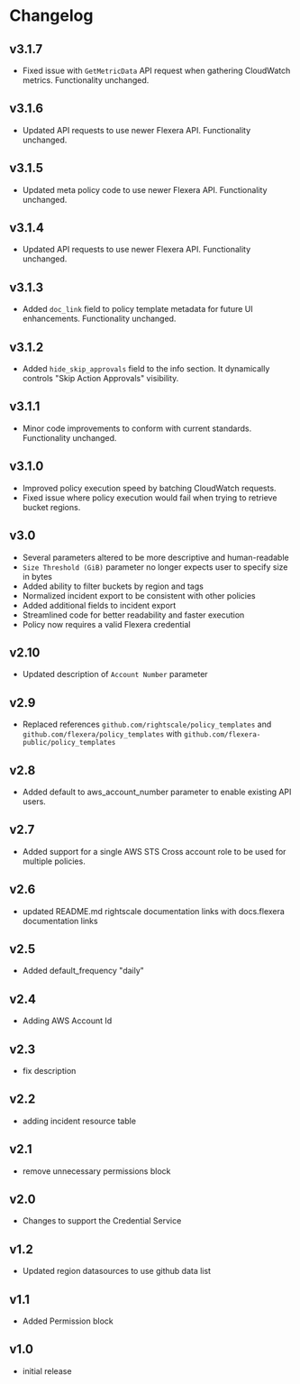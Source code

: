 # Changelog

## v3.1.7

- Fixed issue with `GetMetricData` API request when gathering CloudWatch metrics. Functionality unchanged.

## v3.1.6

- Updated API requests to use newer Flexera API. Functionality unchanged.

## v3.1.5

- Updated meta policy code to use newer Flexera API. Functionality unchanged.

## v3.1.4

- Updated API requests to use newer Flexera API. Functionality unchanged.

## v3.1.3

- Added `doc_link` field to policy template metadata for future UI enhancements. Functionality unchanged.

## v3.1.2

- Added `hide_skip_approvals` field to the info section. It dynamically controls "Skip Action Approvals" visibility.

## v3.1.1

- Minor code improvements to conform with current standards. Functionality unchanged.

## v3.1.0

- Improved policy execution speed by batching CloudWatch requests.
- Fixed issue where policy execution would fail when trying to retrieve bucket regions.

## v3.0

- Several parameters altered to be more descriptive and human-readable
- `Size Threshold (GiB)` parameter no longer expects user to specify size in bytes
- Added ability to filter buckets by region and tags
- Normalized incident export to be consistent with other policies
- Added additional fields to incident export
- Streamlined code for better readability and faster execution
- Policy now requires a valid Flexera credential

## v2.10

- Updated description of `Account Number` parameter

## v2.9

- Replaced references `github.com/rightscale/policy_templates` and `github.com/flexera/policy_templates` with `github.com/flexera-public/policy_templates`

## v2.8

- Added default to aws_account_number parameter to enable existing API users.

## v2.7

- Added support for a single AWS STS Cross account role to be used for multiple policies.

## v2.6

- updated README.md rightscale documentation links with docs.flexera documentation links

## v2.5

- Added default_frequency "daily"

## v2.4

- Adding AWS Account Id

## v2.3

- fix description

## v2.2

- adding incident resource table

## v2.1

- remove unnecessary permissions block

## v2.0

- Changes to support the Credential Service

## v1.2

- Updated region datasources to use github data list

## v1.1

- Added Permission block

## v1.0

- initial release

